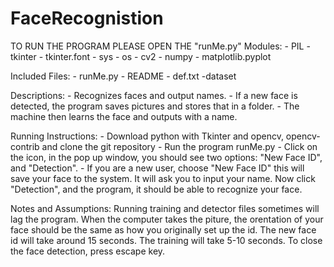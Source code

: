 # FaceRecognistion
TO RUN THE PROGRAM PLEASE OPEN THE "runMe.py"
Modules:
	- PIL
	- tkinter
	- tkinter.font
	- sys
	- os
	- cv2
	- numpy
	- matplotlib.pyplot

Included Files:
	- runMe.py
	- README
	- def.txt
	-dataset

Descriptions:
	- Recognizes faces and output names.
	- If a new face is detected, the program saves pictures and stores that in a folder. 
	- The machine then learns the face and outputs with a name.

Running Instructions:
	- Download python with Tkinter and opencv, opencv-contrib and clone the git repository
	- Run the program runMe.py
	- Click on the icon, in the pop up window, you should see two options: "New Face ID", and "Detection". 
	- If you are a new user, choose "New Face ID" this will save your face to the system. It will ask you to input your name. Now click  "Detection", and the program, it should be able to recognize your face. 

Notes and Assumptions:
	Running training and detector files sometimes will lag the program. When the computer takes the piture, the orentation of your face should be the same as how you originally set up the id. The new face id will take around 15 seconds. The training will take 5-10 seconds. To close the face detection, press escape key.
